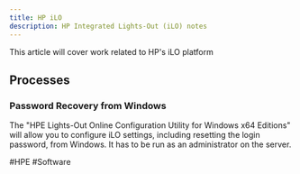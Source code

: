 ```yaml
---
title: HP iLO
description: HP Integrated Lights-Out (iLO) notes
---
```


This article will cover work related to HP's iLO platform

## Processes

### Password Recovery from Windows

The "HPE Lights-Out Online Configuration Utility for Windows x64 Editions" will allow you to configure iLO settings, including resetting the login password, from Windows. It has to be run as an administrator on the server.

#HPE #Software 